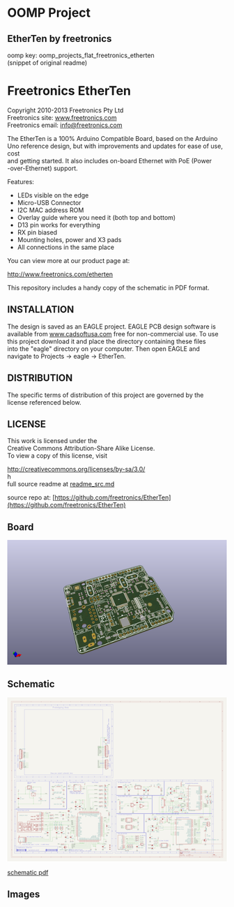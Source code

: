 # OOMP Project  
## EtherTen  by freetronics  
  
oomp key: oomp_projects_flat_freetronics_etherten  
(snippet of original readme)  
  
Freetronics EtherTen  
====================  
Copyright 2010-2013 Freetronics Pty Ltd    
Freetronics site:  www.freetronics.com    
Freetronics email: info@freetronics.com    
  
The EtherTen is a 100% Arduino Compatible Board, based on the Arduino  
Uno reference design, but with improvements and updates for ease of use, cost  
and getting started. It also includes on-board Ethernet with PoE (Power  
-over-Ethernet) support.  
  
Features:  
  
 * LEDs visible on the edge  
 * Micro-USB Connector  
 * I2C MAC address ROM  
 * Overlay guide where you need it (both top and bottom)  
 * D13 pin works for everything  
 * RX pin biased  
 * Mounting holes, power and X3 pads  
 * All connections in the same place  
  
You can view more at our product page at:  
  
  http://www.freetronics.com/etherten  
  
This repository includes a handy copy of the schematic in PDF format.  
  
  
INSTALLATION  
------------  
The design is saved as an EAGLE project. EAGLE PCB design software is  
available from www.cadsoftusa.com free for non-commercial use. To use  
this project download it and place the directory containing these files  
into the "eagle" directory on your computer. Then open EAGLE and  
navigate to Projects -> eagle -> EtherTen.  
  
  
DISTRIBUTION  
------------  
The specific terms of distribution of this project are governed by the  
license referenced below.  
  
  
LICENSE  
-------  
This work is licensed under the  
Creative Commons Attribution-Share Alike License.    
To view a copy of this license, visit  
  
  http://creativecommons.org/licenses/by-sa/3.0/    
  h  
  full source readme at [readme_src.md](readme_src.md)  
  
source repo at: [https://github.com/freetronics/EtherTen](https://github.com/freetronics/EtherTen)  
## Board  
  
[![working_3d.png](working_3d_600.png)](working_3d.png)  
## Schematic  
  
[![working_schematic.png](working_schematic_600.png)](working_schematic.png)  
  
[schematic pdf](working_schematic.pdf)  
## Images  
